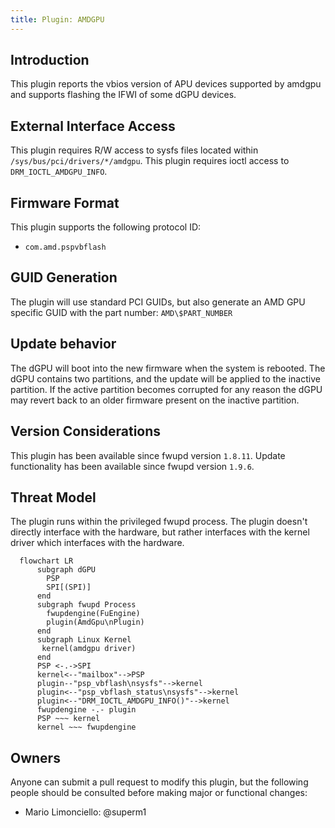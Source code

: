 ```yaml
---
title: Plugin: AMDGPU
---
```


## Introduction

This plugin reports the vbios version of APU devices supported by amdgpu and supports
flashing the IFWI of some dGPU devices.

## External Interface Access

This plugin requires R/W access to sysfs files located within `/sys/bus/pci/drivers/*/amdgpu`.
This plugin requires ioctl access to `DRM_IOCTL_AMDGPU_INFO`.

## Firmware Format

This plugin supports the following protocol ID:

* `com.amd.pspvbflash`

## GUID Generation

The plugin will use standard PCI GUIDs, but also generate an AMD GPU specific GUID
with the part number: `AMD\$PART_NUMBER`

## Update behavior

The dGPU will boot into the new firmware when the system is rebooted.
The dGPU contains two partitions, and the update will be applied to the inactive
partition. If the active partition becomes corrupted for any reason the dGPU may
revert back to an older firmware present on the inactive partition.

## Version Considerations

This plugin has been available since fwupd version `1.8.11`.
Update functionality has been available since fwupd version `1.9.6`.

## Threat Model

The plugin runs within the privileged fwupd process.  The plugin doesn't directly
interface with the hardware, but rather interfaces with the kernel driver which
interfaces with the hardware.

```mermaid
  flowchart LR
      subgraph dGPU
        PSP
        SPI[(SPI)]
      end
      subgraph fwupd Process
        fwupdengine(FuEngine)
        plugin(AmdGpu\nPlugin)
      end
      subgraph Linux Kernel
       kernel(amdgpu driver)
      end
      PSP <-.->SPI
      kernel<--"mailbox"-->PSP
      plugin--"psp_vbflash\nsysfs"-->kernel
      plugin<--"psp_vbflash_status\nsysfs"-->kernel
      plugin<--"DRM_IOCTL_AMDGPU_INFO()"-->kernel
      fwupdengine -.- plugin
      PSP ~~~ kernel
      kernel ~~~ fwupdengine
```

## Owners

Anyone can submit a pull request to modify this plugin, but the following people should be
consulted before making major or functional changes:

* Mario Limonciello: @superm1
